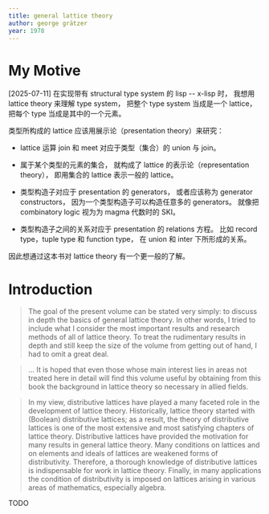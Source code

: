 ```yaml
---
title: general lattice theory
author: george grätzer
year: 1978
---
```


# My Motive

[2025-07-11] 在实现带有 structural type system 的 lisp -- x-lisp 时，
我想用 lattice theory 来理解 type system，
把整个 type system 当成是一个 lattice，
把每个 type 当成是其中的一个元素。

类型所构成的 lattice 应该用展示论（presentation theory）来研究：

- lattice 运算 join 和 meet 对应于类型（集合）的 union 与 join。

- 属于某个类型的元素的集合，
  就构成了 lattice 的表示论（representation theory），
  即用集合的 lattice 表示一般的 lattice。

- 类型构造子对应于 presentation 的 generators，
  或者应该称为 generator constructors，
  因为一个类型构造子可以构造任意多的 generators。
  就像把 combinatory logic 视为为 magma 代数时的 SKI。

- 类型构造子之间的关系对应于 presentation 的 relations 方程。
  比如 record type，tuple type 和 function type，
  在 union 和 inter 下所形成的关系。

因此想通过这本书对 lattice theory 有一个更一般的了解。

# Introduction

> The goal of the present volume can be stated very simply: to discuss
> in depth the basics of general lattice theory. In other words, I
> tried to include what I consider the most important results and
> research methods of all of lattice theory. To treat the rudimentary
> results in depth and still keep the size of the volume from getting
> out of hand, I had to omit a great deal.

> ... It is hoped that even those whose main interest lies in areas not
> treated here in detail will find this volume useful by obtaining
> from this book the background in lattice theory so necessary in
> allied fields.

> In my view, distributive lattices have played a many faceted role in
> the development of lattice theory. Historically, lattice theory
> started with (Boolean) distributive lattices; as a result, the
> theory of distributive lattices is one of the most extensive and
> most satisfying chapters of lattice theory. Distributive lattices
> have provided the motivation for many results in general lattice
> theory. Many conditions on lattices and on elements and ideals of
> lattices are weakened forms of distributivity. Therefore, a thorough
> knowledge of distributive lattices is indispensable for work in
> lattice theory. Finally, in many applications the condition of
> distributivity is imposed on lattices arising in various areas of
> mathematics, especially algebra.

TODO
